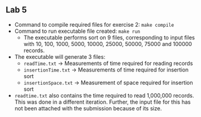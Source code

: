 ## Lab 5
- Command to compile required files for exercise 2: `make compile`
- Command to run executable file created: `make run`
  - The executable performs sort on 9 files, corresponding to input files with 10, 100, 1000, 5000, 10000, 25000, 50000, 75000 and 100000 records.
- The executable will generate 3 files:
  - `readTime.txt` -> Measurements of time required for reading records
  - `insertionTime.txt` -> Measurements of time required for insertion sort
  - `insertionSpace.txt` -> Measurement of space required for insertion sort
- `readtime.txt` also contains the time required to read 1,000,000 records. This was done in a different iteration. Further, the input file for this has not been attached with the submission because of its size.